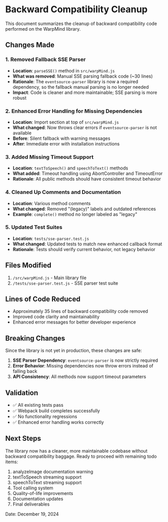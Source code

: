 # Backward Compatibility Cleanup

This document summarizes the cleanup of backward compatibility code performed on the WarpMind library.

## Changes Made

### 1. Removed Fallback SSE Parser
- **Location**: `parseSSE()` method in `src/warpMind.js`
- **What was removed**: Manual SSE parsing fallback code (~30 lines)
- **Rationale**: The `eventsource-parser` library is now a required dependency, so the fallback manual parsing is no longer needed
- **Impact**: Code is cleaner and more maintainable; SSE parsing is more robust

### 2. Enhanced Error Handling for Missing Dependencies
- **Location**: Import section at top of `src/warpMind.js`
- **What changed**: Now throws clear errors if `eventsource-parser` is not available
- **Before**: Silent fallback with warning messages
- **After**: Immediate error with installation instructions

### 3. Added Missing Timeout Support
- **Location**: `textToSpeech()` and `speechToText()` methods
- **What added**: Timeout handling using AbortController and TimeoutError
- **Rationale**: All public methods should have consistent timeout behavior

### 4. Cleaned Up Comments and Documentation
- **Location**: Various method comments
- **What changed**: Removed "(legacy)" labels and outdated references
- **Example**: `complete()` method no longer labeled as "legacy"

### 5. Updated Test Suites
- **Location**: `tests/sse-parser.test.js`
- **What changed**: Updated tests to match new enhanced callback format
- **Rationale**: Tests should verify current behavior, not legacy behavior

## Files Modified

1. `/src/warpMind.js` - Main library file
2. `/tests/sse-parser.test.js` - SSE parser test suite

## Lines of Code Reduced

- Approximately 35 lines of backward compatibility code removed
- Improved code clarity and maintainability
- Enhanced error messages for better developer experience

## Breaking Changes

Since the library is not yet in production, these changes are safe:

1. **SSE Parser Dependency**: `eventsource-parser` is now strictly required
2. **Error Behavior**: Missing dependencies now throw errors instead of falling back
3. **API Consistency**: All methods now support timeout parameters

## Validation

- ✅ All existing tests pass
- ✅ Webpack build completes successfully
- ✅ No functionality regressions
- ✅ Enhanced error handling works correctly

## Next Steps

The library now has a cleaner, more maintainable codebase without backward compatibility baggage. Ready to proceed with remaining todo items:

1. analyzeImage documentation warning
2. textToSpeech streaming support
3. speechToText streaming support
4. Tool calling system
5. Quality-of-life improvements
6. Documentation updates
7. Final deliverables

Date: December 19, 2024
